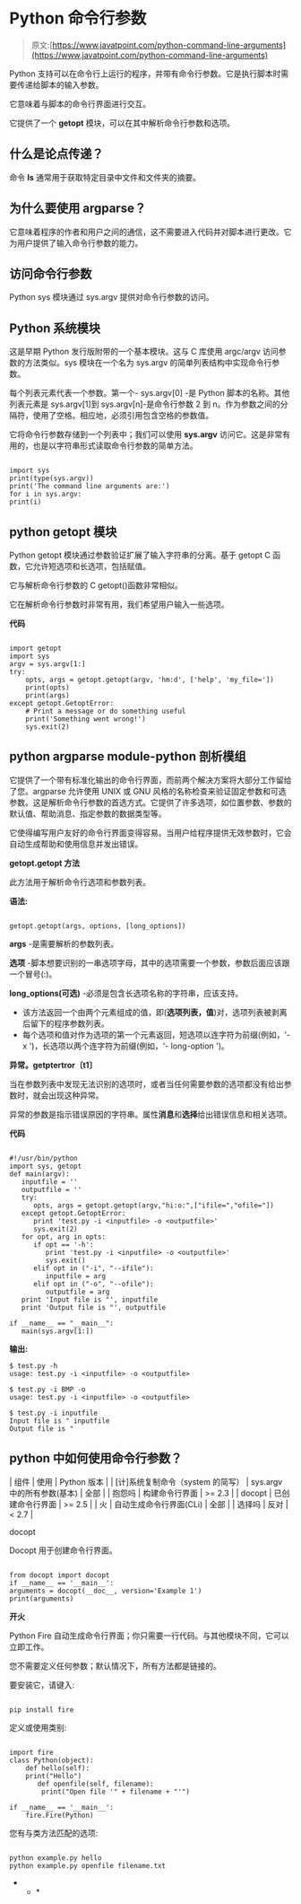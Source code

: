 # Python 命令行参数

> 原文:[https://www.javatpoint.com/python-command-line-arguments](https://www.javatpoint.com/python-command-line-arguments)

Python 支持可以在命令行上运行的程序，并带有命令行参数。它是执行脚本时需要传递给脚本的输入参数。

它意味着与脚本的命令行界面进行交互。

它提供了一个 **getopt** 模块，可以在其中解析命令行参数和选项。

## 什么是论点传递？

命令 **ls** 通常用于获取特定目录中文件和文件夹的摘要。

## 为什么要使用 argparse？

它意味着程序的作者和用户之间的通信，这不需要进入代码并对脚本进行更改。它为用户提供了输入命令行参数的能力。

## 访问命令行参数

Python sys 模块通过 sys.argv 提供对命令行参数的访问。

## Python 系统模块

这是早期 Python 发行版附带的一个基本模块。这与 C 库使用 argc/argv 访问参数的方法类似。sys 模块在一个名为 sys.argv 的简单列表结构中实现命令行参数。

每个列表元素代表一个参数。第一个- sys.argv[0] -是 Python 脚本的名称。其他列表元素是 sys.argv[1]到 sys.argv[n]-是命令行参数 2 到 n。作为参数之间的分隔符，使用了空格。相应地，必须引用包含空格的参数值。

它将命令行参数存储到一个列表中；我们可以使用 **sys.argv** 访问它。这是非常有用的，也是以字符串形式读取命令行参数的简单方法。

```

import sys
print(type(sys.argv))
print('The command line arguments are:')
for i in sys.argv:
print(i)

```

## python getopt 模块

Python getopt 模块通过参数验证扩展了输入字符串的分离。基于 getopt C 函数，它允许短选项和长选项，包括赋值。

它与解析命令行参数的 C getopt()函数非常相似。

它在解析命令行参数时非常有用，我们希望用户输入一些选项。

**代码**

```

import getopt
import sys
argv = sys.argv[1:]
try:
    opts, args = getopt.getopt(argv, 'hm:d', ['help', 'my_file='])
    print(opts)
    print(args)
except getopt.GetoptError:
    # Print a message or do something useful
    print('Something went wrong!')
    sys.exit(2)

```

## python argparse module-python 剖析模组

它提供了一个带有标准化输出的命令行界面，而前两个解决方案将大部分工作留给了您。argparse 允许使用 UNIX 或 GNU 风格的名称检查来验证固定参数和可选参数。这是解析命令行参数的首选方式。它提供了许多选项，如位置参数、参数的默认值、帮助消息、指定参数的数据类型等。

它使得编写用户友好的命令行界面变得容易。当用户给程序提供无效参数时，它会自动生成帮助和使用信息并发出错误。

**getopt.getopt 方法**

此方法用于解析命令行选项和参数列表。

**语法:**

```

getopt.getopt(args, options, [long_options])

```

**args** -是需要解析的参数列表。

**选项** -脚本想要识别的一串选项字母，其中的选项需要一个参数，参数后面应该跟一个冒号(:)。

**long_options(可选)** -必须是包含长选项名称的字符串，应该支持。

*   该方法返回一个由两个元素组成的值，即(**选项列表，值**)对，选项列表被剥离后留下的程序参数列表。
*   每个选项和值对作为选项的第一个元素返回，短选项以连字符为前缀(例如，'-x ')，长选项以两个连字符为前缀(例如，'- long-option ')。

**异常。getptertror〔t1〕**

当在参数列表中发现无法识别的选项时，或者当任何需要参数的选项都没有给出参数时，就会出现这种异常。

异常的参数是指示错误原因的字符串。属性**消息**和**选择**给出错误信息和相关选项。

**代码**

```

#!/usr/bin/python
import sys, getopt
def main(argv):
   inputfile = ''
   outputfile = ''
   try:
      opts, args = getopt.getopt(argv,"hi:o:",["ifile=","ofile="])
   except getopt.GetoptError:
      print 'test.py -i <inputfile> -o <outputfile>'
      sys.exit(2)
   for opt, arg in opts:
      if opt == '-h':
         print 'test.py -i <inputfile> -o <outputfile>'
         sys.exit()
      elif opt in ("-i", "--ifile"):
         inputfile = arg
      elif opt in ("-o", "--ofile"):
         outputfile = arg
   print 'Input file is "', inputfile
   print 'Output file is "', outputfile

if __name__ == "__main__":
   main(sys.argv[1:])

```

**输出:**

```
$ test.py -h
usage: test.py -i <inputfile> -o <outputfile>

$ test.py -i BMP -o
usage: test.py -i <inputfile> -o <outputfile>

$ test.py -i inputfile
Input file is " inputfile
Output file is "

```

## python 中如何使用命令行参数？

 <pwe can="" use="" modules="" to="" get="" arguments.="" p="">| 组件 | 使用 | Python 版本 |
| [计]系统复制命令（system 的简写） | sys.argv 中的所有参数(基本) | 全部 |
| 抱怨吗 | 构建命令行界面 | >= 2.3 |
| docopt | 已创建命令行界面 | >= 2.5 |
| 火 | 自动生成命令行界面(CLi) | 全部 |
| 选择吗 | 反对 | < 2.7 |

docopt

Docopt 用于创建命令行界面。

```

from docopt import docopt
if __name__ == '__main__':
arguments = docopt(__doc__, version='Example 1')
print(arguments) 

```

**开火**

Python Fire 自动生成命令行界面；你只需要一行代码。与其他模块不同，它可以立即工作。

您不需要定义任何参数；默认情况下，所有方法都是链接的。

要安装它，请键入:

```

pip install fire

```

定义或使用类别:

```

import fire
class Python(object):
    def hello(self):
    print("Hello")
       def openfile(self, filename):
        print("Open file '" + filename + "'")

if __name__ == '__main__':
    fire.Fire(Python) 

```

您有与类方法匹配的选项:

```

python example.py hello
python example.py openfile filename.txt

```

* * *</pwe>